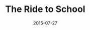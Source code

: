 ---
title: "The Ride to School"
show_title_on_cover: true
date: "2015-07-27"
version: 1
volume: 1
issue: 2
category: "Wordpress Posts"
format: "wordpress-v2022_2"
synopsis: "This is about Zene and Zeanne's first day of school."
url: "https://au-venturous-buddy.github.io/ZNZN-V1-MBWP-V1-I2/"
---